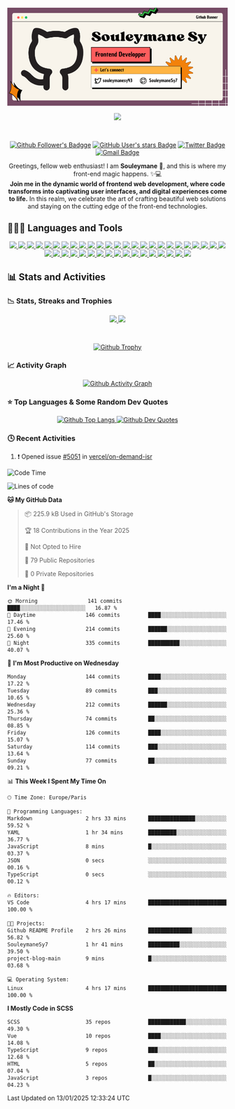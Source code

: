 <!-- Section 1: Customs Banner -->

<p align="center">
  <a href="https://github.com/SouleymaneSy7/">
    <img src="./assets/my-github-banner.png" /></a>
</p>

<p align="center">
  <a href="https://visitcount.itsvg.in">
    <img src="https://visitcount.itsvg.in/api?id=souleymanesy7&label=Profile%20Views&color=7&icon=8&pretty=false" />
  </a>
</p>

<br>

<!--  Section 2: Social Badges Icons -->

<p align="center">
  <a href="https://github.com/SouleymaneSy7" title="My Followers On Github">
      <img alt="Github Follower's Badgge" src="https://img.shields.io/github/followers/souleymanesy7?style=for-the-badge&logo=github&logoColor=FFF&labelColor=B26856&color=DF826C"></a>  
  <a href="https://github.com/SouleymaneSy7?tab=stars" title="My Stars On Github">
    <img alt="GitHub User's stars Badge" src="https://img.shields.io/github/stars/souleymanesy7?affiliations=OWNER&style=for-the-badge&label=STARS&labelColor=176d64&color=219C90&link=https%3A%2F%2Fgithub.com%2FSouleymaneSy7%3Ftab%3Dstars"></a>
  <a href="https://twitter.com/souleymanesy43" title="Follow Me On Twitter">
    <img alt="Twitter Badge" src="https://img.shields.io/twitter/follow/souleymanesy43?label=%40souleymanesy43&style=for-the-badge&logo=twitter&logoColor=fff&labelColor=146AA8&color=1d98f0&link=https%3A%2F%2Ftwitter.com%2Fsouleymanesy43" />
  </a>
  <a href="mailto:souleymanesyservices@gmail.com" title="Send Me An E-mail">
    <img alt="Gmail Badge" src="https://img.shields.io/badge/souleymanesyservices%40gmail.com-AE2D68?style=for-the-badge&logo=gmail&logoColor=fff&label=GMAIL&labelColor=791f48&link=mail" />
  </a>
</p>

<!-- Section 3: Introduction -->

<p align="center">
  Greetings, fellow web enthusiast! I am <b>Souleymane</b> 👋, and this is where
  my front-end magic happens. ✨💻 <br>
  <b>Join me in the dynamic world of frontend web development, where code
  transforms into captivating user interfaces, and digital experiences come
  to life.</b> In this realm, we celebrate the art of crafting beautiful web
  solutions and staying on the cutting edge of the front-end technologies.
</p>

<!-- Section 4: Languages and Tools -->

<h2>👩🏻‍💻 Languages and Tools</h2>

<p align="center">
  <a href="#">
    <img src="https://img.shields.io/badge/html5-%23E34F26.svg?style=for-the-badge&logo=html5&logoColor=white" />
  </a>
  <a href="#">
    <img src="https://img.shields.io/badge/css3-%231572B6.svg?style=for-the-badge&logo=css3&logoColor=white" />
  </a>
  <a href="#">
    <img src="https://img.shields.io/badge/javascript-%23323330.svg?style=for-the-badge&logo=javascript&logoColor=%23F7DF1E" />
  </a>
  <a href="#">
    <img src="https://img.shields.io/badge/typescript-%23007ACC.svg?style=for-the-badge&logo=typescript&logoColor=white" />
  </a>
  <a href="#">
    <img src="https://img.shields.io/badge/vuejs-%2335495e.svg?style=for-the-badge&logo=vuedotjs&logoColor=%234FC08D" />
  </a>
  <a href="#">
    <img src="https://img.shields.io/badge/react-%2320232a.svg?style=for-the-badge&logo=react&logoColor=%2361DAFB" />
  </a>
  <a href="#">
    <img src="https://img.shields.io/badge/Context--Api-000000?style=for-the-badge&logo=react" />
  </a>
  <a href="#">
    <img src="https://img.shields.io/badge/-React%20Query-FF4154?style=for-the-badge&logo=react%20query&logoColor=white" />
  </a>
  <a href="#">
    <img src="https://img.shields.io/badge/React_Router-CA4245?style=for-the-badge&logo=react-router&logoColor=white" />
  </a>
  <a href="#">
    <img src="https://img.shields.io/badge/markdown-%23000000.svg?style=for-the-badge&logo=markdown&logoColor=white" />
  </a>
  <a href="#">
    <img src="https://img.shields.io/badge/SASS-hotpink.svg?style=for-the-badge&logo=SASS&logoColor=white" />
  </a>
  <a href="#">
    <img src="https://img.shields.io/badge/tailwindcss-%2338B2AC.svg?style=for-the-badge&logo=tailwind-css&logoColor=white" />
  </a>
  <a href="#">
    <img src="https://img.shields.io/badge/styled--components-DB7093?style=for-the-badge&logo=styled-components&logoColor=white" />
  </a>
  <a href="#">
    <img src="https://img.shields.io/badge/pnpm-%234a4a4a.svg?style=for-the-badge&logo=pnpm&logoColor=f69220" />
  </a>
  <a href="#">
    <img src="https://img.shields.io/badge/NPM-%23CB3837.svg?style=for-the-badge&logo=npm&logoColor=white" />
  </a>
  <a href="#">
    <img src="https://img.shields.io/badge/yarn-%232C8EBB.svg?style=for-the-badge&logo=yarn&logoColor=white" />
  </a>
  <a href="#">
    <img src="https://img.shields.io/badge/vite-%23646CFF.svg?style=for-the-badge&logo=vite&logoColor=white" />
  </a>
  <a href="#">
    <img src="https://img.shields.io/badge/webpack-%238DD6F9.svg?style=for-the-badge&logo=webpack&logoColor=black" />
  </a>
  <a href="#">
    <img src="https://img.shields.io/badge/GULP-%23CF4647.svg?style=for-the-badge&logo=gulp&logoColor=white" />
  </a>
  <a href="#">
    <img src="https://img.shields.io/badge/ESLint-4B3263?style=for-the-badge&logo=eslint&logoColor=white" />
  </a>
  <a href="#">
    <img src="https://img.shields.io/badge/prettier-%23F7B93E.svg?style=for-the-badge&logo=prettier&logoColor=black" />
  </a>
  <a href="#">
    <img src="https://img.shields.io/badge/green%20sock-88CE02?style=for-the-badge&logo=greensock&logoColor=white" />
  </a>
  <a href="#">
    <img src="https://img.shields.io/badge/threejs-black?style=for-the-badge&logo=three.js&logoColor=white" />
  </a>
  <a href="#">
    <img src="https://img.shields.io/badge/chart.js-F5788D.svg?style=for-the-badge&logo=chart.js&logoColor=white" />
  </a>
  <a href="#">
    <img src="https://img.shields.io/badge/vercel-%23000000.svg?style=for-the-badge&logo=vercel&logoColor=white" />
  </a>
  <a href="#">
    <img src="https://img.shields.io/badge/netlify-%23000000.svg?style=for-the-badge&logo=netlify&logoColor=#00C7B7" />
  </a>
  <a href="#">
    <img src="https://img.shields.io/badge/github%20pages-121013?style=for-the-badge&logo=github&logoColor=white" />
  </a>
  <a href="#">
    <img src="https://img.shields.io/badge/Adobe%20XD-470137?style=for-the-badge&logo=Adobe%20XD&logoColor=#FF61F6" />
  </a>
  <a href="#">
    <img src="https://img.shields.io/badge/figma-%23F24E1E.svg?style=for-the-badge&logo=figma&logoColor=white" />
  </a>
  <a href="#">
    <img src="https://img.shields.io/badge/-Storybook-FF4785?style=for-the-badge&logo=storybook&logoColor=white" />
  </a>
  <a href="#">
    <img src="https://img.shields.io/badge/Visual%20Studio%20Code-0078d7.svg?style=for-the-badge&logo=visual-studio-code&logoColor=white" />
  </a>
  <a href="#">
    <img src="https://img.shields.io/badge/sublime_text-%23575757.svg?style=for-the-badge&logo=sublime-text&logoColor=important" />
  </a>
  <a href="#">
    <img src="https://img.shields.io/badge/Atom-%2366595C.svg?style=for-the-badge&logo=atom&logoColor=white" />
  </a>
  <a href="#">
    <img src="https://img.shields.io/badge/Supabase-3ECF8E?style=for-the-badge&logo=supabase&logoColor=white" />
  </a>
  <a href="#">
    <img src="https://img.shields.io/badge/firebase-a08021?style=for-the-badge&logo=firebase&logoColor=ffcd34" />
  </a>
  <a href="#">
    <img src="https://img.shields.io/badge/Appwrite-%23FD366E.svg?style=for-the-badge&logo=appwrite&logoColor=white" />
  </a>
  <a href="#">
    <img src="https://img.shields.io/badge/Linux-FCC624?style=for-the-badge&logo=linux&logoColor=black" />
  </a>  
  <a href="#">
    <img src="https://img.shields.io/badge/Pop!_OS-48B9C7?style=for-the-badge&logo=Pop!_OS&logoColor=white" />
  </a>  
  <a href="#">
    <img src="https://img.shields.io/badge/Ubuntu-E95420?style=for-the-badge&logo=ubuntu&logoColor=white" />
  </a>
  <a href="#">
    <img src="https://img.shields.io/badge/Tails%20-56347C?&style=for-the-badge&logo=tails&logoColor=white" />
  </a>  
  <a href="#">
    <img src="https://img.shields.io/badge/Windows-0078D6?style=for-the-badge&logo=windows&logoColor=white" />
  </a>  
  <a href="#">
    <img src="https://img.shields.io/badge/Windows%20Terminal-%234D4D4D.svg?style=for-the-badge&logo=windows-terminal&logoColor=white" />
  </a>
</p>

<!-- Section 5: Statistics and Activities -->

<h2>📊 Stats and Activities</h2>

<h3>📉 Stats, Streaks and Trophies</h3>

<p align="center">
  <a href="https://github.com/anuraghazra/github-readme-stats">
    <img src="https://github-readme-stats.vercel.app/api?username=SouleymaneSy7&theme=material-palenight&hide_border=true&show_icons=true" />
  </a>
  <a href="https://git.io/streak-stats">
    <img src="https://streak-stats.demolab.com/?user=SouleymaneSy7&theme=material-palenight&hide_border=true&border_radius=5" />
  </a>
</p>

<br>

<p align="center">
  <a href="https://github.com/ryo-ma/github-profile-trophy" >
    <img alt="Github Trophy" src="https://github-profile-trophy.vercel.app/?username=SouleymaneSy7&theme=nord&hide_border=true&margin-w=5&row=1&column=4" />
  </a>
</p>

<!-- Section 6: Activity Graphics -->

<h3>📈 Activity Graph</h3>

<p align="center">
  <a href="https://github.com/ashutosh00710/github-readme-activity-graph">
    <img alt="Github Activity Graph" src="https://github-readme-activity-graph.vercel.app/graph?username=SouleymaneSy7&theme=rogue&custom_title=Souleymane's%20Activity%20Graph&hide_border=true&bg_color=292c3d&radius=5&line=a487c6" />
  </a>
</p>

<!-- Section 7: Top Languages and Dev Quotes -->

<h3>⭐️ Top Languages & Some Random Dev Quotes</h3>

<p align="center">
  <a href="https://github.com/anuraghazra/github-readme-stats">
    <img alt="Github Top Langs" src="https://github-readme-stats.vercel.app/api/top-langs/?username=SouleymaneSy7&theme=material-palenight&border=true&border_color=a487c6&langs_count=8" />
  </a>
  <a href="https://github.com/PiyushSuthar/github-readme-quotes" >
    <img alt="Github Dev Quotes" src="https://quotes-github-readme.vercel.app/api?type=vertical&theme=catppuccin_mocha&border=true" />
  </a>
</p>

<!-- Section 8: Recents Activities -->

<h3>🕓 Recent Activities</h3>

<!--START_SECTION:activity-->

1. ❗ Opened issue [#5051](https://github.com/vercel/on-demand-isr/issues/5051) in [vercel/on-demand-isr](https://github.com/vercel/on-demand-isr)
<!--END_SECTION:activity-->

<!--START_SECTION:waka-readme-stats-->
![Code Time](http://img.shields.io/badge/Code%20Time-276%20hrs%2046%20mins-blue)

![Lines of code](https://img.shields.io/badge/From%20Hello%20World%20I%27ve%20Written-248.4%20thousand%20lines%20of%20code-blue)

**🐱 My GitHub Data** 

> 📦 225.9 kB Used in GitHub's Storage 
 > 
> 🏆 18 Contributions in the Year 2025
 > 
> 🚫 Not Opted to Hire
 > 
> 📜 79 Public Repositories 
 > 
> 🔑 0 Private Repositories 
 > 
**I'm a Night 🦉** 

```text
🌞 Morning                141 commits         ████░░░░░░░░░░░░░░░░░░░░░   16.87 % 
🌆 Daytime                146 commits         ████░░░░░░░░░░░░░░░░░░░░░   17.46 % 
🌃 Evening                214 commits         ██████░░░░░░░░░░░░░░░░░░░   25.60 % 
🌙 Night                  335 commits         ██████████░░░░░░░░░░░░░░░   40.07 % 
```
📅 **I'm Most Productive on Wednesday** 

```text
Monday                   144 commits         ████░░░░░░░░░░░░░░░░░░░░░   17.22 % 
Tuesday                  89 commits          ███░░░░░░░░░░░░░░░░░░░░░░   10.65 % 
Wednesday                212 commits         ██████░░░░░░░░░░░░░░░░░░░   25.36 % 
Thursday                 74 commits          ██░░░░░░░░░░░░░░░░░░░░░░░   08.85 % 
Friday                   126 commits         ████░░░░░░░░░░░░░░░░░░░░░   15.07 % 
Saturday                 114 commits         ███░░░░░░░░░░░░░░░░░░░░░░   13.64 % 
Sunday                   77 commits          ██░░░░░░░░░░░░░░░░░░░░░░░   09.21 % 
```


📊 **This Week I Spent My Time On** 

```text
🕑︎ Time Zone: Europe/Paris

💬 Programming Languages: 
Markdown                 2 hrs 33 mins       ███████████████░░░░░░░░░░   59.52 % 
YAML                     1 hr 34 mins        █████████░░░░░░░░░░░░░░░░   36.77 % 
JavaScript               8 mins              █░░░░░░░░░░░░░░░░░░░░░░░░   03.37 % 
JSON                     0 secs              ░░░░░░░░░░░░░░░░░░░░░░░░░   00.16 % 
TypeScript               0 secs              ░░░░░░░░░░░░░░░░░░░░░░░░░   00.12 % 

🔥 Editors: 
VS Code                  4 hrs 17 mins       █████████████████████████   100.00 % 

🐱‍💻 Projects: 
Github README Profile    2 hrs 26 mins       ██████████████░░░░░░░░░░░   56.82 % 
SouleymaneSy7            1 hr 41 mins        ██████████░░░░░░░░░░░░░░░   39.50 % 
project-blog-main        9 mins              █░░░░░░░░░░░░░░░░░░░░░░░░   03.68 % 

💻 Operating System: 
Linux                    4 hrs 17 mins       █████████████████████████   100.00 % 
```

**I Mostly Code in SCSS** 

```text
SCSS                     35 repos            ████████████░░░░░░░░░░░░░   49.30 % 
Vue                      10 repos            ████░░░░░░░░░░░░░░░░░░░░░   14.08 % 
TypeScript               9 repos             ███░░░░░░░░░░░░░░░░░░░░░░   12.68 % 
HTML                     5 repos             ██░░░░░░░░░░░░░░░░░░░░░░░   07.04 % 
JavaScript               3 repos             █░░░░░░░░░░░░░░░░░░░░░░░░   04.23 % 
```




 Last Updated on 13/01/2025 12:33:24 UTC
<!--END_SECTION:waka-readme-stats-->

<!--START_SECTION:waka-readme-->
<!--END_SECTION:waka-readme-->
